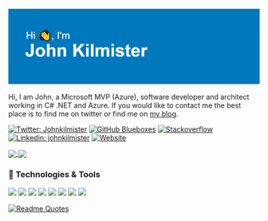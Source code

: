 
![Johnkilmister](header.png)

Hi, I am John, a Microsoft MVP (Azure), software developer and architect working in C# .NET and Azure. If you would like to contact me the best place is to find me on twitter or find me on [my blog]((https://www.blueboxes.co.uk/)).

[![Twitter: Johnkilmister](https://img.shields.io/twitter/follow/johnkilmister?label=)](https://twitter.com/johnkilmister)
[![GitHub Blueboxes](https://img.shields.io/github/followers/blueboxes?label=&style=social)](https://github.com/blueboxes)
[![Stackoverflow](https://img.shields.io/badge/28K-blue?logo=stackoverflow&link=https://stackoverflow.com/users/33&style=social&labelColor=orange)](https://stackoverflow.com/users/33) 
[![Linkedin: johnkilmister](https://img.shields.io/badge/-blue?logo=Linkedin&link=https://www.linkedin.com/in/johnkilmister/&style=social)](https://www.linkedin.com/in/johnkilmister/)
[![Website](https://img.shields.io/badge/Azure%20Blog--green?style=social&logo=google%20chrome)](https://www.blueboxes.co.uk/)

<a href="https://github.com/anuraghazra/github-readme-stats">
  <img align="center" src="https://github-readme-stats.vercel.app/api?username=blueboxes&include_all_commits=true&count_private=true&show_icons=true&theme=vue-darky&hide_border=true" />
</a>
<a href="https://github.com/anuraghazra/anuraghazra.github.io">
  <img align="center" src="https://github-readme-stats.vercel.app/api/top-langs/?username=blueboxes&theme=vue-darky&layout=compact&hide_border=true" />
</a>
 

### 🔧 Technologies & Tools

![](https://img.shields.io/badge/OS-Windows-informational?style=flat&logo=windows&logoColor=white&color=6aa6f8)
![](https://img.shields.io/badge/Editor-VS_Code-informational?style=flat&logo=visual-studio-code&logoColor=white&color=6aa6f8)
![](https://img.shields.io/badge/Code-JavaScript-informational?style=flat&logo=javascript&logoColor=white&color=6aa6f8)
![](https://img.shields.io/badge/Code-C_Sharp-informational?style=flat&logo=csharp&logoColor=white&color=6aa6f8)
![](https://img.shields.io/badge/Code-React-informational?style=flat&logo=react&logoColor=white&color=6aa6f8)
![](https://img.shields.io/badge/Shell-Bash-informational?style=flat&logo=gnu-bash&logoColor=white&color=6aa6f8)
![](https://img.shields.io/badge/Tools-Docker-informational?style=flat&logo=docker&logoColor=white&color=6aa6f8)
![](https://img.shields.io/badge/Cloud-Azure-informational?style=flat&logo=Microsoft-Azure&logoColor=white&color=6aa6f8)

[![Readme Quotes](https://quotes-github-readme.vercel.app/api?type=horizontal&theme=light)](https://github.com/piyushsuthar/github-readme-quotes)
